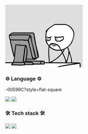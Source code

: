 
<img src=meme.gif/>


### ⚙️ Language ⚙️
<div align="left">
   
   -00599C?style=flat-square

   <img src="https://img.shields.io/badge/-c++-00599C?style=flat-square&logo=c%2B%2B&logoColor=white"/>   
   <img src="https://img.shields.io/badge/Python-3776AB?style=flat-square&logo=python&logoColor=white"/>   
</div>


### 🛠 Tech stack 🛠
<div align="left">
   <a href="https://www.tensorflow.org"><img src="https://img.shields.io/badge/TensorFlow-FF6F00?style=flat-square&logo=tensorflow&logoColor=white"/></a>   
   <img src="https://img.shields.io/badge/Python-3776AB?style=flat-square&logo=python&logoColor=white"/>   
</div>
